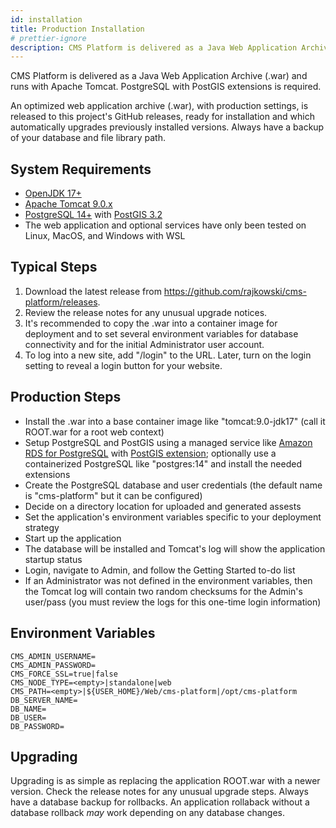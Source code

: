 ```yaml
---
id: installation
title: Production Installation
# prettier-ignore
description: CMS Platform is delivered as a Java Web Application Archive (.war) and requires PostgreSQL with extensions.
---
```


CMS Platform is delivered as a Java Web Application Archive (.war) and runs with Apache Tomcat. PostgreSQL with PostGIS extensions is required.

An optimized web application archive (.war), with production settings, is released to this project's GitHub releases, ready for installation and which automatically upgrades previously installed versions. Always have a backup of your database and file library path.

## System Requirements

- [OpenJDK 17+](https://learn.microsoft.com/en-us/java/openjdk/download)
- [Apache Tomcat 9.0.x](https://tomcat.apache.org)
- [PostgreSQL 14+](https://www.postgresql.org) with [PostGIS 3.2](https://postgis.net)
- The web application and optional services have only been tested on Linux, MacOS, and Windows with WSL

## Typical Steps

1. Download the latest release from <https://github.com/rajkowski/cms-platform/releases>.
2. Review the release notes for any unusual upgrade notices.
3. It's recommended to copy the .war into a container image for deployment and to set several environment variables for database connectivity and for the initial Administrator user account.
4. To log into a new site, add "/login" to the URL. Later, turn on the login setting to reveal a login button for your website.

## Production Steps

- Install the .war into a base container image like "tomcat:9.0-jdk17" (call it ROOT.war for a root web context)
- Setup PostgreSQL and PostGIS using a managed service like [Amazon RDS for PostgreSQL](https://aws.amazon.com/rds/postgresql/) with [PostGIS extension](https://docs.aws.amazon.com/AmazonRDS/latest/UserGuide/Appendix.PostgreSQL.CommonDBATasks.PostGIS.html); optionally use a containerized PostgreSQL like "postgres:14" and install the needed extensions
- Create the PostgreSQL database and user credentials (the default name is "cms-platform" but it can be configured)
- Decide on a directory location for uploaded and generated assests
- Set the application's environment variables specific to your deployment strategy
- Start up the application
- The database will be installed and Tomcat's log will show the application startup status
- Login, navigate to Admin, and follow the Getting Started to-do list
- If an Administrator was not defined in the environment variables, then the Tomcat log will contain two random checksums for the Admin's user/pass (you must review the logs for this one-time login information)

## Environment Variables

```dotenv
CMS_ADMIN_USERNAME=
CMS_ADMIN_PASSWORD=
CMS_FORCE_SSL=true|false
CMS_NODE_TYPE=<empty>|standalone|web
CMS_PATH=<empty>|${USER_HOME}/Web/cms-platform|/opt/cms-platform
DB_SERVER_NAME=
DB_NAME=
DB_USER=
DB_PASSWORD=
```

## Upgrading

Upgrading is as simple as replacing the application ROOT.war with a newer version. Check the release notes for any unusual upgrade steps. Always have a database backup for rollbacks. An application rollaback without a database rollback *may* work depending on any database changes.
